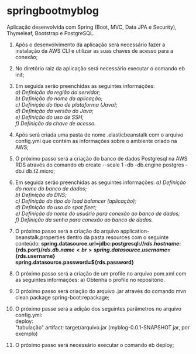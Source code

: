 # springbootmyblog
Aplicação desenvolvida com Spring (Boot, MVC, Data JPA e Security), Thymeleaf, Bootstrap e PostgreSQL.

1) Após o desenvolvimento da aplicação será necessário fazer a instalação da AWS CLI e utilizar as suas chaves de acesso para a conexão;

2) No diretório raiz da aplicação será necessário executar o comando eb init;

3) Em seguida serão preenchidas as seguintes informações:<br>
    <i>
    a) Definição da região do servidor;<br>
    b) Definição do nome da aplicação;<br>
    c) Definição do tipo de plataforma (Java);<br>
    d) Definição da versão do Java;<br>
    e) Definição do uso de SSH;<br>
    f) Definição da chave de acesso.
    </i>

4) Após será criada uma pasta de nome .elasticbeanstalk com o arquivo config.yml que contém as informações sobre o ambiente criado na AWS;

5) O próximo passo será a criação do banco de dados Postgresql na AWS RDS através do comando eb create --scale 1 -db -db.engine postgres -db.i db.t2.micro;

6) Em seguida serão preenchidas as seguintes informações:
    <i>
    a) Definição do nome do banco de dados;<br>
    b) Definição do DNS;<br>
    c) Definição do tipo do load balancer (aplicação);<br>
    d) Definição do uso do spot fleet;<br>
    e) Definição do nome do usuário para conexão ao banco de dados;<br>
    f) Definição da senha para conexão ao banco de dados.
    </i>

7) O próximo passo será a criação do arquivo application-beanstalk.properties dentro da pasta resources com o seguinte conteúdo:
    <b>spring.datasource.url=jdbc:postgresql://${rds.hostname}:${rds.port}/${rds.db.name}<br>
    spring.datasource.username=${rds.username}<br>
    spring.datasource.password=${rds.password}
    </b>

8) O próximo passo será a criação de um profile no arquivo pom.xml com as seguintes informações:
    a) Obtenha o profile no repositório.

9) O próximo passo será criação do arquivo .jar através do comando mvn clean package spring-boot:repackage;

10) O próximo passe será a adição dos seguintes parâmetros no arquivo config.yml:<br>
    deploy:<br>
    "tabulação" artifact: target/arquivo.jar (myblog-0.0.1-SNAPSHOT.jar, por exemplo)

11) O próximo passo será necessário executar o comando eb deploy;
